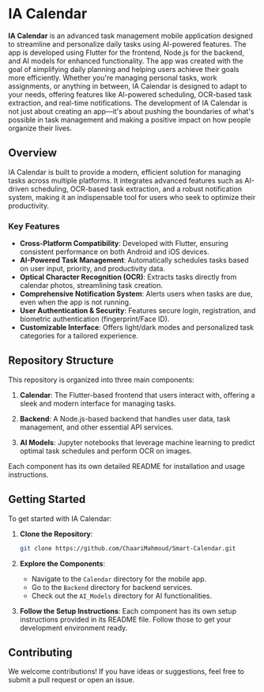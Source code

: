 # IA Calendar

**IA Calendar** is an advanced task management mobile application designed to streamline and personalize daily tasks using AI-powered features. The app is developed using Flutter for the frontend, Node.js for the backend, and AI models for enhanced functionality.
The app was created with the goal of simplifying daily planning and helping users achieve their goals more efficiently. Whether you're managing personal tasks, work assignments, or anything in between, IA Calendar is designed to adapt to your needs, offering features like AI-powered scheduling, OCR-based task extraction, and real-time notifications.
The development of IA Calendar is not just about creating an app—it's about pushing the boundaries of what's possible in task management and making a positive impact on how people organize their lives.


## Overview

IA Calendar is built to provide a modern, efficient solution for managing tasks across multiple platforms. It integrates advanced features such as AI-driven scheduling, OCR-based task extraction, and a robust notification system, making it an indispensable tool for users who seek to optimize their productivity.

### Key Features

- **Cross-Platform Compatibility**: Developed with Flutter, ensuring consistent performance on both Android and iOS devices.
- **AI-Powered Task Management**: Automatically schedules tasks based on user input, priority, and productivity data.
- **Optical Character Recognition (OCR)**: Extracts tasks directly from calendar photos, streamlining task creation.
- **Comprehensive Notification System**: Alerts users when tasks are due, even when the app is not running.
- **User Authentication & Security**: Features secure login, registration, and biometric authentication (fingerprint/Face ID).
- **Customizable Interface**: Offers light/dark modes and personalized task categories for a tailored experience.

## Repository Structure

This repository is organized into three main components:

1. **Calendar**: The Flutter-based frontend that users interact with, offering a sleek and modern interface for managing tasks.

2. **Backend**: A Node.js-based backend that handles user data, task management, and other essential API services.

3. **AI Models**: Jupyter notebooks that leverage machine learning to predict optimal task schedules and perform OCR on images.

Each component has its own detailed README for installation and usage instructions.

## Getting Started

To get started with IA Calendar:

1. **Clone the Repository**:
    ```bash
    git clone https://github.com/ChaariMahmoud/Smart-Calendar.git
    ```

2. **Explore the Components**:
   - Navigate to the `Calendar` directory for the mobile app.
   - Go to the `Backend` directory for backend services.
   - Check out the `AI_Models` directory for AI functionalities.

3. **Follow the Setup Instructions**:
   Each component has its own setup instructions provided in its README file. Follow those to get your development environment ready.

## Contributing

We welcome contributions! If you have ideas or suggestions, feel free to submit a pull request or open an issue.
